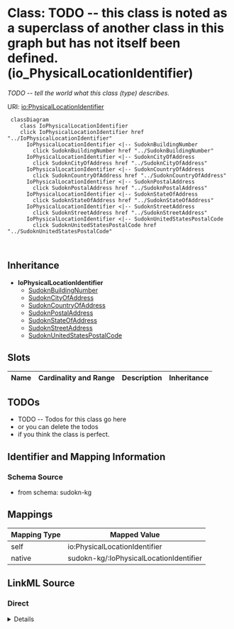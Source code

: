 

# Class: TODO -- this class is noted as a superclass of another class in this graph but has not itself been defined. (io_PhysicalLocationIdentifier)


_TODO -- tell the world what this class (type) describes._





URI: [io:PhysicalLocationIdentifier](https://spec.industrialontologies.org/ontology/core/Core/PhysicalLocationIdentifier)






```mermaid
 classDiagram
    class IoPhysicalLocationIdentifier
    click IoPhysicalLocationIdentifier href "../IoPhysicalLocationIdentifier"
      IoPhysicalLocationIdentifier <|-- SudoknBuildingNumber
        click SudoknBuildingNumber href "../SudoknBuildingNumber"
      IoPhysicalLocationIdentifier <|-- SudoknCityOfAddress
        click SudoknCityOfAddress href "../SudoknCityOfAddress"
      IoPhysicalLocationIdentifier <|-- SudoknCountryOfAddress
        click SudoknCountryOfAddress href "../SudoknCountryOfAddress"
      IoPhysicalLocationIdentifier <|-- SudoknPostalAddress
        click SudoknPostalAddress href "../SudoknPostalAddress"
      IoPhysicalLocationIdentifier <|-- SudoknStateOfAddress
        click SudoknStateOfAddress href "../SudoknStateOfAddress"
      IoPhysicalLocationIdentifier <|-- SudoknStreetAddress
        click SudoknStreetAddress href "../SudoknStreetAddress"
      IoPhysicalLocationIdentifier <|-- SudoknUnitedStatesPostalCode
        click SudoknUnitedStatesPostalCode href "../SudoknUnitedStatesPostalCode"
      
      
```





## Inheritance
* **IoPhysicalLocationIdentifier**
    * [SudoknBuildingNumber](../classes/SudoknBuildingNumber.md)
    * [SudoknCityOfAddress](../classes/SudoknCityOfAddress.md)
    * [SudoknCountryOfAddress](../classes/SudoknCountryOfAddress.md)
    * [SudoknPostalAddress](../classes/SudoknPostalAddress.md)
    * [SudoknStateOfAddress](../classes/SudoknStateOfAddress.md)
    * [SudoknStreetAddress](../classes/SudoknStreetAddress.md)
    * [SudoknUnitedStatesPostalCode](../classes/SudoknUnitedStatesPostalCode.md)



## Slots

| Name | Cardinality and Range | Description | Inheritance |
| ---  | --- | --- | --- |









## TODOs

* TODO -- Todos for this class go here
* or you can delete the todos
* if you think the class is perfect.

## Identifier and Mapping Information







### Schema Source


* from schema: sudokn-kg




## Mappings

| Mapping Type | Mapped Value |
| ---  | ---  |
| self | io:PhysicalLocationIdentifier |
| native | sudokn-kg/:IoPhysicalLocationIdentifier |







## LinkML Source

<!-- TODO: investigate https://stackoverflow.com/questions/37606292/how-to-create-tabbed-code-blocks-in-mkdocs-or-sphinx -->

### Direct

<details>
```yaml
name: io_PhysicalLocationIdentifier
description: TODO -- tell the world what this class (type) describes.
title: TODO -- this class is noted as a superclass of another class in this graph
  but has not itself been defined.
todos:
- TODO -- Todos for this class go here
- or you can delete the todos
- if you think the class is perfect.
notes:
- Class with 0 occurences.
from_schema: sudokn-kg
class_uri: io:PhysicalLocationIdentifier

```
</details>

### Induced

<details>
```yaml
name: io_PhysicalLocationIdentifier
description: TODO -- tell the world what this class (type) describes.
title: TODO -- this class is noted as a superclass of another class in this graph
  but has not itself been defined.
todos:
- TODO -- Todos for this class go here
- or you can delete the todos
- if you think the class is perfect.
notes:
- Class with 0 occurences.
from_schema: sudokn-kg
class_uri: io:PhysicalLocationIdentifier

```
</details>